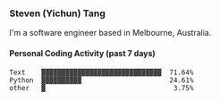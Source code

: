 ### Steven (Yichun) Tang

I'm a software engineer based in Melbourne, Australia.

#### Personal Coding Activity (past 7 days)
```
Text    ▓▓▓▓▓▓▓▓▓▓▓▓▓▓▓▓▓▓▓▓▓▓▓▓▓▓▓▓▓▓  71.64%
Python  ▓▓▓▓▓▓▓▓▓▓                      24.61%
other   ▓                                3.75%
```
